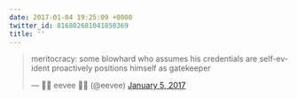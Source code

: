 ```yaml
---
date: 2017-01-04 19:25:09 +0000
twitter_id: 816802681041850369
title: ''
---
```


<blockquote class="twitter-tweet"><p lang="en" dir="ltr">meritocracy: some blowhard who assumes his credentials are self-evident proactively positions himself as gatekeeper</p>&mdash; 🌸🌺 eevee 🌺🌸 (@eevee) <a href="https://twitter.com/eevee/status/816798566806994949?ref_src=twsrc%5Etfw">January 5, 2017</a></blockquote>
<script async src="https://platform.twitter.com/widgets.js" charset="utf-8"></script>
